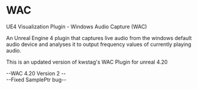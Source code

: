 # WAC
UE4 Visualization Plugin - Windows Audio Capture (WAC)

An Unreal Engine 4 plugin that captures live audio from the windows default audio device and analyses it to output frequency values of currently playing audio.

This is an updated version of kwstag's WAC Plugin for unreal 4.20

--WAC 4.20 Version 2 --                       
--Fixed SamplePtr bug--

